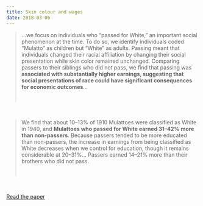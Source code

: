```yaml
---
title: Skin colour and wages
date: 2018-03-06
---
```


<!--kg-card-begin: html--><blockquote>
<p>&#8230;we focus on individuals who “passed for White,” an important social phenomenon at the time. To do so, we identify individuals coded “Mulatto” as children but “White” as adults. Passing meant that individuals changed their racial affiliation by changing their social presentation while skin color remained unchanged. Comparing passers to their siblings who did not pass, we find that passing was <strong>associated with substantially higher earnings, suggesting that social presentations of race could have significant consequences for economic outcomes</strong>&#8230;</p><br>
</blockquote>
<p><!----></p><br>
<blockquote>
<p>We find that about 10–13% of 1910 Mulattoes were classified as White in 1940, and <strong>Mulattoes who passed for White earned 31–42% more than non-passers</strong>. Because passers tended to be more educated than non-passers, the increase in earnings from being classified as White decreases when we control for education, though it remains considerable at 20–31%&#8230; Passers earned 14–21% more than their brothers who did not pass.</p><br>
</blockquote>
<p><!----></p><br>
<p><a href="http://www.public.asu.edu/~lstein2/research/mill-stein-skincolor.pdf">Read the paper</a></p><br>
<!--kg-card-end: html-->